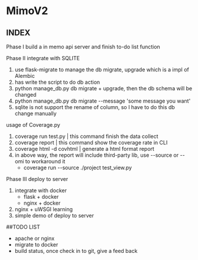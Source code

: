 # MimoV2

## INDEX
Phase I
build a in memo api server and finish to-do list function

Phase II
integrate with SQLITE
1. use flask-migrate to manage the db migrate, upgrade which is a impl of Alembic
2. has write the script to do db action
3. python manage_db.py db migrate + upgrade, then the db schema will be changed
4. python manage_db.py db migrate --message 'some message you want'
5. sqlite is not support the rename of column, so I have to do this db change manually

usage of Coverage.py
1. coverage run test.py | this command finish the data collect
2. coverage report | this command show the coverage rate in CLI
3. coverage html -d covhtml | generate a html format report
4. in above way, the report will include third-party lib, use --source or --omi to workaround it
    * coverage run --source  ./project test_view.py

Phase III
deploy to server
1. integrate with docker
    * flask + docker
    * nginx + docker
2. nginx + uWSGI learning
3. simple demo of deploy to server


##TODO LIST
* apache or nginx
* migrate to docker
* build status, once check in to git, give a feed back